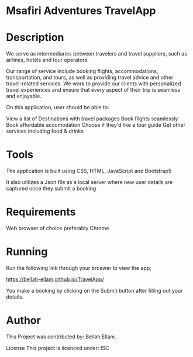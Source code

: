 # Msafiri Adventures TravelApp

# Description
We serve as intermediaries between travelers and travel suppliers, such as airlines, hotels and tour operators. 

Our range of service include booking flights, accommodations, transportation, and tours, as well as providing travel advice and other travel-related services. We work to provide our clients with personalized travel experiences and ensure that every aspect of their trip is seamless and enjoyable.

On this application, user should be able to:

View a list of Destinations with travel packages
Book flights seamlessly
Book affordable accomodation
Choose if they'd like a tour guide
Get other services including food & drinks

# Tools
The application is built using CSS, HTML, JavaScript and Bootstrap5

It also utilizes a Json file as a local server where new user details are captured once they submit a booking

# Requirements
Web browser of choice preferably Chrome

# Running
Run the following link through your broswer to view the app;

https://bellah-ellam.github.io/TravelApp/


You make a booking by clicking on the Submit button after filling out your details.

# Author
This Project was contributed by: Bellah Ellam.

License
This project is licenced under: ISC
